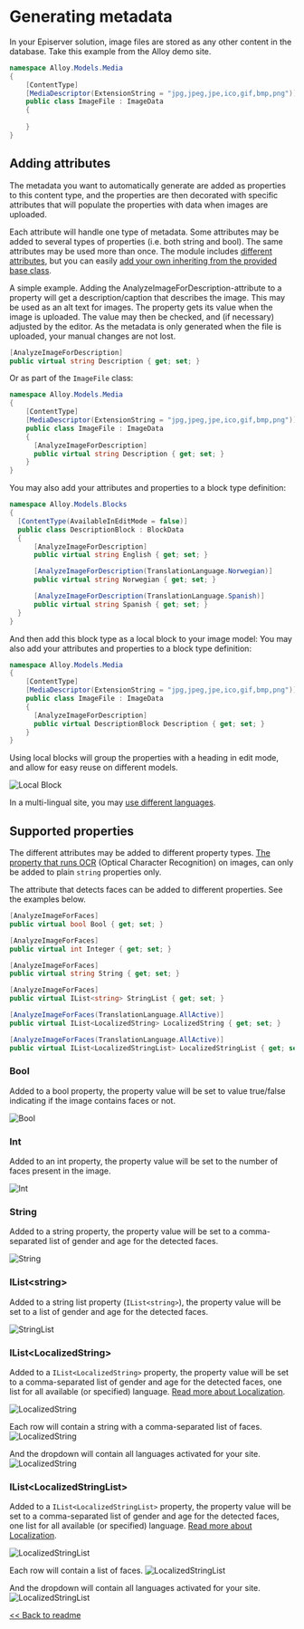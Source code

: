 # Generating metadata

In your Episerver solution, image files are stored as any other content in the database. Take this example from the Alloy demo site.

``` C#
namespace Alloy.Models.Media
{
    [ContentType]
    [MediaDescriptor(ExtensionString = "jpg,jpeg,jpe,ico,gif,bmp,png")]
    public class ImageFile : ImageData
    {
    
    }
}
```

## Adding attributes
The metadata you want to automatically generate are added as properties to this content type, and the properties are then decorated with specific attributes that will populate the properties with data when images are uploaded.

Each attribute will handle one type of metadata. Some attributes may be added to several types of properties (i.e. both string and bool). The same attributes may be used more than once. The module includes [different attributes](Attributes.md), but you can easily [add your own inheriting from the provided base class](./attributes/CustomAttribute.md).

A simple example. Adding the AnalyzeImageForDescription-attribute to a property will get a description/caption that describes the image. This may be used as an alt text for images. The property gets its value when the image is uploaded. The value may then be checked, and (if necessary) adjusted by the editor. As the metadata is only generated when the file is uploaded, your manual changes are not lost.

``` C#
[AnalyzeImageForDescription]
public virtual string Description { get; set; }
```

Or as part of the `ImageFile` class:
``` C#
namespace Alloy.Models.Media
{
    [ContentType]
    [MediaDescriptor(ExtensionString = "jpg,jpeg,jpe,ico,gif,bmp,png")]
    public class ImageFile : ImageData
    {
      [AnalyzeImageForDescription]
      public virtual string Description { get; set; }
    }
}
```

You may also add your attributes and properties to a block type definition:
``` C#
namespace Alloy.Models.Blocks
{
  [ContentType(AvailableInEditMode = false)]
  public class DescriptionBlock : BlockData
  {
      [AnalyzeImageForDescription]
      public virtual string English { get; set; }

      [AnalyzeImageForDescription(TranslationLanguage.Norwegian)]
      public virtual string Norwegian { get; set; }

      [AnalyzeImageForDescription(TranslationLanguage.Spanish)]
      public virtual string Spanish { get; set; }
  }
}
```

And then add this block type as a local block to your image model:
You may also add your attributes and properties to a block type definition:
``` C#
namespace Alloy.Models.Media
{
    [ContentType]
    [MediaDescriptor(ExtensionString = "jpg,jpeg,jpe,ico,gif,bmp,png")]
    public class ImageFile : ImageData
    {
      [AnalyzeImageForDescription]
      public virtual DescriptionBlock Description { get; set; }
    }
}
```

Using local blocks will group the properties with a heading in edit mode, and allow for easy reuse on different models.

![Local Block](img/LocalBlock.jpg)

In a multi-lingual site, you may [use different languages](Localization.md).

## Supported properties
The different attributes may be added to different property types. [The property that runs OCR](./attributes/AnalyzeImageForOcr.md) (Optical Character Recognition) on images, can only be added to plain `string` properties only.

The attribute that detects faces can be added to different properties. See the examples below.

``` C#
[AnalyzeImageForFaces]
public virtual bool Bool { get; set; }

[AnalyzeImageForFaces]
public virtual int Integer { get; set; }

[AnalyzeImageForFaces]
public virtual string String { get; set; }

[AnalyzeImageForFaces]
public virtual IList<string> StringList { get; set; }

[AnalyzeImageForFaces(TranslationLanguage.AllActive)]
public virtual IList<LocalizedString> LocalizedString { get; set; }

[AnalyzeImageForFaces(TranslationLanguage.AllActive)]
public virtual IList<LocalizedStringList> LocalizedStringList { get; set; }
```

### Bool
Added to a bool property, the property value will be set to value true/false indicating if the image contains faces or not.

![Bool](img/Bool.jpg)

### Int
Added to an int property, the property value will be set to the number of faces present in the image.

![Int](img/Integer.jpg)

### String
Added to a string property, the property value will be set to a comma-separated list of gender and age for the detected faces.

![String](img/String.jpg)

### IList&lt;string&gt;
Added to a string list property (`IList<string>`), the property value will be set to a list of gender and age for the detected faces.

![StringList](img/StringList.jpg)

### IList&lt;LocalizedString&gt;
Added to a `IList<LocalizedString>` property, the property value will be set to a comma-separated list of gender and age for the detected faces, one list for all available (or specified) language. [Read more about Localization](Localization.md).

![LocalizedString](img/LocalizedString1.jpg)

Each row will contain a string with a comma-separated list of faces.
![LocalizedString](img/LocalizedString2.jpg)

And the dropdown will contain all languages activated for your site.
![LocalizedString](img/LocalizedString3.jpg)

### IList&lt;LocalizedStringList&gt;
Added to a `IList<LocalizedStringList>` property, the property value will be set to a comma-separated list of gender and age for the detected faces, one list for all available (or specified) language. [Read more about Localization](Localization.md).

![LocalizedStringList](img/LocalizedStringList1.jpg)

Each row will contain a list of faces.
![LocalizedStringList](img/LocalizedStringList2.jpg)

And the dropdown will contain all languages activated for your site.
![LocalizedStringList](img/LocalizedStringList3.jpg)

[<< Back to readme](../README.md)